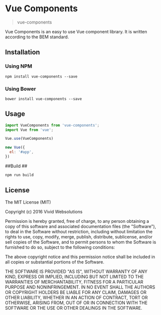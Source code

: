 # Vue Components #
>vue-components

Vue Components is an easy to use Vue component library.
It is written according to the BEM standard.

## Installation ##
### Using NPM ###
`npm install vue-components --save`

### Using Bower ###
`bower install vue-components --save`

## Usage ##
```JavaScript
import VueComponents from 'vue-components';
import Vue from 'vue';

Vue.use(VueComponents)

new Vue({
  el: '#app',
})
```
##Build ##
```bash
npm run build
```

## License ##
The MIT License (MIT)

Copyright (c) 2016 Vivid Websolutions

Permission is hereby granted, free of charge, to any person obtaining a copy
of this software and associated documentation files (the "Software"), to deal
in the Software without restriction, including without limitation the rights
to use, copy, modify, merge, publish, distribute, sublicense, and/or sell
copies of the Software, and to permit persons to whom the Software is
furnished to do so, subject to the following conditions:

The above copyright notice and this permission notice shall be included in all
copies or substantial portions of the Software.

THE SOFTWARE IS PROVIDED "AS IS", WITHOUT WARRANTY OF ANY KIND, EXPRESS OR
IMPLIED, INCLUDING BUT NOT LIMITED TO THE WARRANTIES OF MERCHANTABILITY,
FITNESS FOR A PARTICULAR PURPOSE AND NONINFRINGEMENT. IN NO EVENT SHALL THE
AUTHORS OR COPYRIGHT HOLDERS BE LIABLE FOR ANY CLAIM, DAMAGES OR OTHER
LIABILITY, WHETHER IN AN ACTION OF CONTRACT, TORT OR OTHERWISE, ARISING FROM,
OUT OF OR IN CONNECTION WITH THE SOFTWARE OR THE USE OR OTHER DEALINGS IN THE
SOFTWARE.
